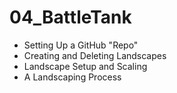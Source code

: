 # 04_BattleTank

* Setting Up a GitHub "Repo"
* Creating and Deleting Landscapes
* Landscape Setup and Scaling
* A Landscaping Process